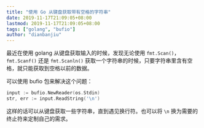 ```yaml
---
title: "使用 Go 从键盘获取带有空格的字符串"
date: 2019-11-17T21:09:05+08:00
lastmod: 2019-11-17T21:09:05+08:00
tags: ["golang", "bufio"]
author: "dianbanjiu"
---
```


最近在使用 golang 从键盘获取输入的时候，发现无论使用 `fmt.Scan()`，`fmt.Scanf()` 还是 `fmt.Scanln()` 获取一个字符串的时候，只要字符串里含有空格，就只能获取到空格以前的数据。  

可以使用 bufio 包来解决这个问题：  

```go
input := bufio.NewReader(os.Stdin)
str, err := input.ReadString('\n')
```

这样的话可以从键盘获取一些字符串，直到遇见换行符。也可以将 `\n` 换为需要的终止符来定制自己的需求。  
